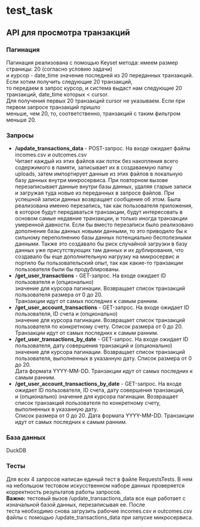 # test_task
## API для просмотра транзакций
### Пагинация
Пагинация реализована с помощью Keyset метода: имеем размер страницы: 20 (согласно условию задачи)\
и курсор - date_time значение последней из 20 переданных транзакций. Если хотим получить следующие 20 транзакций,\
то передаем в запрос курсор, и система выдаст нам следующие 20 транзакций, date_time которых < cursor.\
Для получения первых 20 транзакций cursor не указываем. Если при первом запросе транзакций пришло\
меньше, чем 20, то, соответственно, транзакций с таким фильтром меньше 20.

### Запросы
* **/update_transactions_data** - POST-запрос. На входе ожидает файлы incomes.csv и outcomes.csv\
  Читает каждый из этих файлов как поток без накопления всего содержимого в памяти, записывает их в создаваемую папку uploads, затем импортирует данные из этих файлов в локальную базу данных внутри микросервиса. 
 При повторном вызове перезаписывает данные внутри базы данных, удаляя старые записи и загружая туда новые из переданных в запросе файлов. При успешной записи данных возвращает сообщение об этом.
  Была реализована именно перезапись, так как пользователя приложения, в которое будут передаваться транзакции, будут интересовать
  в основом самые недавние транзакции, и только иногда транзакции умеренной давности. Если бы вместо перезаписи было реализовано дополнение
  базы данных новыми данными, то это приводило бы к сильному переполнению базы данных потенциально бесполезными данными. Также это создавало
  бы риск случайной загрузки в базу данных уже присутствующих там данных и их дублирования, что создавало бы еще дополнительную нагрузку на
  микросервис и портило бы пользовательский опыт, так как какие-то транзакции пользователя были бы продублированы.
* **/get_user_transactions** - GET-запрос. На входе ожидает ID пользователя и (опционально)\
  значение для курсора пагинации. Возвращает список транзакций пользователя размера от 0 до 20.\
  Транзакции идут от самых последних к самым ранним.
* **/get_user_account_transactions** - GET-запрос. На входе ожидает ID пользователя, ID счета и (опционально)\
  значение для курсора пагинации. Возвращает список транзакций пользователя по конкретному счету. Список размера от 0 до 20.\
  Транзакции идут от самых последних к самым ранним.
* **/get_user_transactions_by_date** - GET-запрос. На входе ожидает ID пользователя, дату совершения транзакций и (опционально)\
  значение для курсора пагинации. Возвращает список транзакций пользователя, выполненных в указанную дату. Список размера от 0 до 20.\
  Дата формата YYYY-MM-DD. Транзакции идут от самых последних к самым ранним.
 * **/get_user_account_transactions_by_date** - GET-запрос. На входе ожидает ID пользователя, ID счета, дату совершения транзакций,\
   и (опционально) значение для курсора пагинации. Возвращает список транзакций пользователя по конкретному счету, выполненных в указанную дату.\
   Список размера от 0 до 20. Дата формата YYYY-MM-DD. Транзакции идут от самых последних к самым ранним.

### База данных
DuckDB

### Тесты
Для всех 4 запросов написан единый тест в файле RequestsTests. В нем на небольшом тестовом искусственном наборе данных проверяется\
корректность результатов работы запросов.\
**Важно:** тестовый вызов /update_transactions_data все еще работает с изначальной базой данных, перезаписывая ее. После\
теста необходимо снова загрузить рабочие incomes.csv и outcomes.csv файлы с помощью /update_transactions_data при запуске микросервиса.

   
